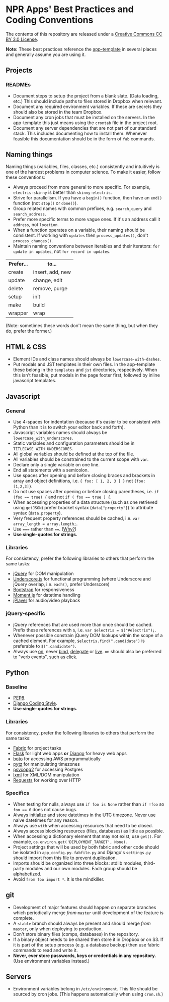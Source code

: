 # NPR Apps' Best Practices and Coding Conventions

The contents of this repository are released under a [Creative Commons CC BY 3.0 License](http://creativecommons.org/licenses/by/3.0/deed.en_US).

**Note:** These best practices reference the [app-template](http://github.com/nprapps/app-template) in several places and generally assume you are using it.

## Projects

### READMEs

* Document steps to setup the project from a blank slate. (Data loading, etc.) This should include paths to files stored in Dropbox when relevant.
* Document any required environment variables. If these are secrets they should also be stored in the team Dropbox.
* Document any cron jobs that must be installed on the servers. In the app-template this just means using the `crontab` file in the project root.
* Document any server dependencies that are not part of our standard stack. This includes documenting how to install them. Whenever feasible this documentation should be in the form of `fab` commands.



## Naming things

Naming things (variables, files, classes, etc.) consistently and intuitively is one of the hardest problems in computer science. To make it easier, follow these conventions:

* Always proceed from more general to more specific. For example, ``electris-skinny`` is better than ``skinny-electris``.
* Strive for parallelism. If you have a `begin()` function, then have an `end()` function (not `stop()` or `done()`).
* Group related names with common prefixes, e.g. `search_query` and `search_address`.
* Prefer more specific terms to more vague ones. If it's an address call it `address`, not `location`.
* When a function operates on a variable, their naming should be consistent. If working with `updates` then `process_updates()`, don't `process_changes()`. 
* Maintain naming conventions between iterables and their iterators: `for update in updates`, not `for record in updates`.

<table>
  <tr><th>Prefer...</th><th>to...</th></tr>
  <tr><td>create</td><td>insert, add, new</td></tr>
  <tr><td>update</td><td>change, edit</td></tr>
  <tr><td>delete</td><td>remove, purge</td></tr>
  <tr><td>setup</td><td>init</td></tr>
  <tr><td>make</td><td>build</td></tr>
  <tr><td>wrapper</td><td>wrap</td></tr>
</table>  

(Note: sometimes these words don't mean the same thing, but when they do, prefer the former.)



## HTML & CSS

* Element IDs and class names should always be ``lowercase-with-dashes``.
* Put modals and JST templates in their own files. In the app-template these belong in the `templates` and `jst` directories, respectively. When this isn't feasible, put modals in the page footer first, followed by inline javascript templates.



## Javascript

### General

* Use 4-spaces for indentation (because it's easier to be consistent with Python than it is to switch your editor back and forth).
* Javascript variables names should always be ``lowercase_with_underscores``.
* Static variables and configuration parameters should be in ``TITLECASE_WITH_UNDERSCORES``.
* All global variables should be defined at the top of the file.
* All variables should be constrained to the current scope with ``var``.
* Declare only a single variable on one line.
* End all statements with a semicolon.
* Use spaces after opening and before closing braces and brackets in array and object definitions, i.e. ``{ foo: [ 1, 2, 3 ] }`` not ``{foo:[1,2,3]}``.
* Do not use spaces after opening or before closing parentheses, i.e. ``if (foo == true) {`` and not ``if ( foo == true ) {``. 
* When accessing properties of a data structure (such as one retrieved using ``getJSON``) prefer bracket syntax (``data["property"]``) to attribute syntax (``data.property``).
* Very frequent property references should be cached, i.e. ``var array_length = array.length;``.
* Use ``===`` rather than ``==``. ([Why?](http://www.impressivewebs.com/why-use-triple-equals-javascipt/))
* **Use single-quotes for strings.**

### Libraries

For consistency, prefer the following libraries to others that perform the same tasks:

* [jQuery](http://jquery.com/) for DOM manipulation
* [Underscore.js](http://documentcloud.github.com/underscore/) for functional programming (where Underscore and jQuery overlap, i.e. ``each()``, prefer Underscore)
* [Bootstrap](http://twitter.github.com/bootstrap/) for responsiveness
* [Moment.js](http://momentjs.com/) for datetime handling
* [jPlayer](http://jplayer.org/) for audio/video playback

### jQuery-specific

* jQuery references that are used more than once should be cached. Prefix these references with ``$``, i.e. ``var $electris = $("#electris");``.
* Whenever possible constrain jQuery DOM lookups within the scope of a cached element. For example, ``$electris.find(".candidate")`` is preferable to ``$(".candidate")``.
* Always use [on](http://api.jquery.com/on/), never [bind](http://api.jquery.com/bind/), [delegate](http://api.jquery.com/delegate/) or [live](http://api.jquery.com/live/). ``on`` should also be preferred to "verb events", such as [click](http://api.jquery.com/click/).



## Python

### Baseline

* [PEP8](http://www.python.org/dev/peps/pep-0008/).
* [Django Coding Style](https://docs.djangoproject.com/en/dev/internals/contributing/writing-code/coding-style/).
* **Use single-quotes for strings.**

### Libraries

For consistency, prefer the following libraries to others that perform the same tasks:

* [Fabric](http://docs.fabfile.org/) for project tasks
* [Flask](http://flask.pocoo.org/) for light web apps **or** [Django](https://www.djangoproject.com/) for heavy web apps 
* [boto](https://github.com/boto/boto) for accessing AWS programmatically
* [pytz](http://pytz.sourceforge.net/) for manipulating timezones
* [psycopg2](http://www.initd.org/psycopg/) for accessing Postgres
* [lxml](http://lxml.de/) for XML/DOM manipulation
* [Requests](http://docs.python-requests.org/en/latest/) for working over HTTP

### Specifics

* When testing for nulls, always use ``if foo is None`` rather than ``if !foo`` so ``foo == 0`` does not cause bugs.
* Always initialize and store datetimes in the UTC timezone. Never use naive datetimes for any reason.
* Always use ``with`` when accessing resources that need to be closed.
* Always access blocking resources (files, databases) as little as possible.
* When accessing a dictionary element that may not exist, use ``get()``. For example, ``os.environ.get('DEPLOYMENT_TARGET', None)``.
* Project settings that will be used by both fabric and other code should be isolated in ``app_config.py``. ``fabfile.py`` and Django's ``settings.py`` should import from this file to prevent duplication.
* Imports should be organized into three blocks: stdlib modules, third-party modules and our own modules. Each group should be alphabetized.
* Avoid ``from foo import *``. It is the mindkiller.



## git

* Development of major features should happen on separate branches which periodically merge *from* ``master`` until development of the feature is complete.
* A ``stable`` branch should always be present and should merge *from* ``master``, only when deploying to production.
* Don't store binary files (comps, databases) in the repository.
* If a binary object needs to be shared then store it in Dropbox or on S3. If it is part of the setup process (e.g. a database backup) then use fabric commands to read and write it.
* **Never, ever store passwords, keys or credentials in any repository.** (Use environment variables instead.)



## Servers

* Environment variables belong in `/etc/environment`. This file should be sourced by cron jobs. (This happens automatically when using `cron.sh`.)
